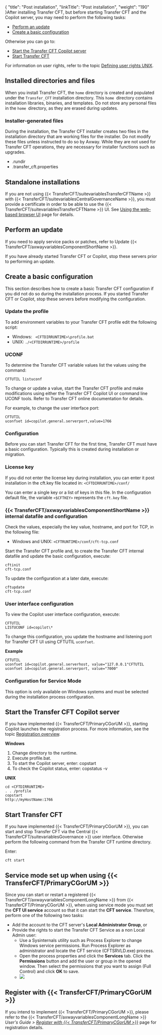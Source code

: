 {
    "title": "Post installation",
    "linkTitle": "Post installation",
    "weight": "190"
}After installing Transfer CFT, but before starting Transfer CFT and the Copilot server, you may need to perform the following tasks:

- [Perform an update](#updates)
- [Create a basic configuration](#Creating_a_basic_configuration)

Otherwise you can go to:

- [Start the Transfer CFT Copilot server](#Start)
- [Start Transfer CFT](#Start2)

For information on user rights, refer to the topic [Defining user rights UNIX](../../../unix_install_start_here/run_first_time_ux/run_first_time_ux/user_rights_and_interface_unix).

Installed directories and files
-------------------------------

When you install Transfer CFT, the `home` directory is created and populated under the `Transfer_CFT` installation directory. This `home `directory contains installation libraries, binaries, and templates. Do not store any personal files in the `home `directory, as they are erased during updates.

### Installer-generated files

During the installation, the Transfer CFT installer creates two files in the installation directory that are working files for the installer. Do not modify these files unless instructed to do so by Axway. While they are not used for Transfer CFT operations, they are necessary for installer functions such as upgrades.

- .rundir
- .transfer_cft.properties

Standalone installations
------------------------

If you are not using {{< TransferCFT/suitevariablesTransferCFTName  >}} with {{< TransferCFT/suitevariablesCentralGovernanceName  >}}, you must provide a certificate in order to be able to use the {{< TransferCFT/suitevariablesTransferCFTName  >}} UI. See [Using the web-based browser UI](../../../../c_intro_userinterfaces/web_copilot_ui#Connect2) page for details.

<span id="updates"></span>

Perform an update
-----------------

If you need to apply service packs or patches, refer to Update {{< TransferCFT/axwayvariablesComponentShortName  >}}.

If you have already started Transfer CFT or Copilot, stop these servers prior to performing an update.

<span id="Creating_a_basic_configuration"></span>

Create a basic configuration
----------------------------

This section describes how to create a basic Transfer CFT configuration
if you did not do so during the installation process. If you started Transfer CFT or Copilot, stop these servers before modifying the configuration.

### Update the profile

To add environment variables to your Transfer CFT profile
edit the following script:

- Windows: ` <CFTDIRRUNTIME>\profile.bat`
- UNIX: `./<CFTDIRRUNTIME>/profile`

### UCONF

To determine the Transfer CFT variable values list the values using
the command:

```
CFTUTIL listuconf
```

To change or update a value, start the Transfer CFT profile
and make modifications using either the Transfer CFT Copilot UI or command line UCONF tools. Refer to Transfer
CFT online
documentation for details.

For example, to change the user interface port:

```
CFTUTIL
uconfset id=copilot.general.serverport,value=1766
```

### Configuration

Before you can start Transfer CFT for the first time, Transfer CFT must
have a basic configuration. Typically this is created during installation or migration.

### License key

If you did not enter the license key during installation, you can enter it post installation in the cft.key file located in: `<CFTDIRRUNTIME>/conf/`

You can enter a single key or a list of keys in this file. In the configuration default
file, the variable `<$CFTKEY>` represents the `cft.key` file.

### {{< TransferCFT/axwayvariablesComponentShortName  >}} internal datafile and configuration

Check the values, especially the key value, hostname, and port for TCP,
in the following file:

- Windows and UNIX: `<CFTRUNTIME>/conf/cft-tcp.conf  `

Start the Transfer CFT profile and, to create the Transfer CFT
internal datafile and update the basic configuration, execute:

```
cftinit
cft-tcp.conf
```

To update the configuration at a later date, execute:

```
cftupdate
cft-tcp.conf
```

### User interface configuration

To view the Copilot user interface configuration, execute:

```
CFTUTIL
LISTUCONF id=copilot\*
```

To change this configuration, you update the hostname and listening
port for Transfer CFT UI using CFTUTIL
`uconfset`.

******Example******

```
CFTUTIL
uconfset id=copilot.general.serverhost, value="127.0.0.1"CFTUTIL
uconfset id=copilot.general.serverport, value="7000"
```

### Configuration for Service Mode

This option is only available on Windows systems and must be selected during the installation process configuration.

<span id="Start"></span>

Start the Transfer CFT Copilot server
-------------------------------------

If you have implemented {{< TransferCFT/PrimaryCGorUM  >}}, starting Copilot launches the registration process. For more information, see the topic [Registration overview](../../../../governance_services_intro/cg_register_overview).

******Windows******

1. Change directory to the runtime.
1. Execute profile.bat.
1. To start the Copilot server, enter: copstart
1. To check the Copilot status, enter: copstatus -v

******UNIX******

```
cd <CFTDIRRUNTIME>
. . /profile
copstart
http://myHostName:1766
```
<span id="Start2"></span>

Start Transfer CFT
------------------

If you have implemented {{< TransferCFT/PrimaryCGorUM  >}}, you can start and stop Transfer CFT via the Central {{< TransferCFT/suitevariablesGovernance  >}} user interface. Otherwise perform the following command from the Transfer CFT runtime directory.

Enter:

```
cft start
```
<span id="Service"></span>

Service mode set up when using {{< TransferCFT/PrimaryCGorUM  >}}
----------------------------------------------------------------------

Since you can start or restart a registered {{< TransferCFT/axwayvariablesComponentLongName  >}} from {{< TransferCFT/PrimaryCGorUM  >}}, when using service mode you must set the **CFT UI service** account so that it can start the **CFT service**. Therefore, perform one of the following two tasks:

- Add the account to the CFT server's **Local Administrator Group**, or
- Provide the rights to start the Transfer CFT Service as a non Local Admin user:
    -   Use a Sysinternals utility such as Process Explorer to change Windows service permissions. Run Process Explorer as administrator and locate the CFT service (CFTSRVLD.exe) process.
    -   Open the process properties and click the **Services** tab. Click the **Permissions** button and add the user or group in the opened window. Then select the permissions that you want to assign (Full Control) and click **OK** to save.
    -   ![](/Images/TransferCFT/services_rights.png)

Register with {{< TransferCFT/PrimaryCGorUM  >}}
-----------------------------------------------------

If you intend to implement {{< TransferCFT/PrimaryCGorUM  >}}, please refer to the {{< TransferCFT/axwayvariablesComponentLongName  >}} *User's Guide &gt; [*Register with* {{< TransferCFT/PrimaryCGorUM  >}}](https://docs.axway.com/bundle/TransferCFT_36_UsersGuide_allOS_en_HTML5/page/Content/cft_installation/migrate/register_CG.htm)* page for registration details.
